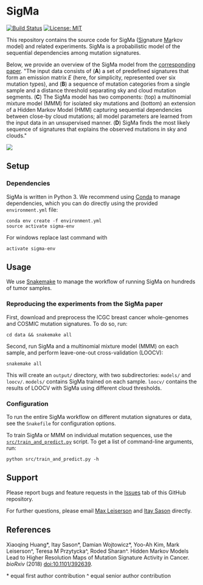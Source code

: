 # SigMa

[![Build Status](https://travis-ci.com/lrgr/sigma.svg?branch=master)](https://travis-ci.org/lrgr/sigma)
[![License: MIT](https://img.shields.io/badge/License-MIT-yellow.svg)](https://opensource.org/licenses/MIT)

This repository contains the source code for SigMa (<u>Sig</u>nature <u>Ma</u>rkov model) and related experiments. SigMa is a probabilistic model of the sequential dependencies among mutation signatures.

Below, we provide an overview of the SigMa model from the [corresponding paper](https://github.com/lrgr/sigma#references). "The input data consists of (**A**) a set of predefined signatures that form
an emission matrix _E_ (here, for simplicity, represented over six mutation types), and (**B**) a sequence of mutation
categories from a single sample and a distance threshold separating sky and cloud mutation segments. (**C**) The SigMa
model has two components: (top) a multinomial mixture model (MMM) for isolated sky mutations and (bottom) an
extension of a Hidden Markov Model (HMM) capturing sequential dependencies between close-by cloud mutations;
all model parameters are learned from the input data in an unsupervised manner. (**D**) SigMa finds the most likely
sequence of signatures that explains the observed mutations in sky and clouds."

<img src='https://github.com/lrgr/sigma/raw/master/src/assets/SigMa-overview.jpg'>

## Setup

### Dependencies
SigMa is written in Python 3. We recommend using [Conda](https://conda.io/docs/) to manage dependencies, which you can do directly using the provided `environment.yml` file:

    conda env create -f environment.yml
    source activate sigma-env

For windows replace last command with

    activate sigma-env

## Usage

We use [Snakemake](https://snakemake.readthedocs.io/en/stable/index.html) to manage the workflow of running SigMa on hundreds of tumor samples.

### Reproducing the experiments from the SigMa paper

First, download and preprocess the ICGC breast cancer whole-genomes and COSMIC mutation signatures. To do so, run:

    cd data && snakemake all

Second, run SigMa and a multinomial mixture model (MMM) on each sample, and perform leave-one-out cross-validation (LOOCV):

    snakemake all

This will create an `output/` directory, with two subdirectories: `models/` and `loocv/`. `models/` contains SigMa trained on each sample. `loocv/` contains the results of LOOCV with SigMa using different cloud thresholds.


### Configuration

To run the entire SigMa workflow on different mutation signatures or data, see the `Snakefile` for configuration options.

To train SigMa or MMM on individual mutation sequences, use the [`src/train_and_predict.py`](https://github.com/lrgr/sigma/blob/master/src/train_and_predict.py) script. To get a list of command-line arguments, run:

    python src/train_and_predict.py -h

## Support

Please report bugs and feature requests in the [Issues](https://github.com/lrgr/sigma/issues) tab of this GitHub repository.

For further questions, please email [Max Leiserson](mailto:mdml@cs.umd.edu) and [Itay Sason](itaysason@mail.tau.ac.il
) directly.

## References

Xiaoqing Huang*, Itay Sason*, Damian Wojtowicz*, Yoo-Ah Kim, Mark Leiserson^, Teresa M Przytycka^, Roded Sharan^. Hidden Markov Models Lead to Higher Resolution Maps of Mutation Signature Activity in Cancer. _bioRxiv_ (2018) [doi:10.1101/392639](https://doi.org/10.1101/392639).

\* equal first author contribution
^ equal senior author contribution
